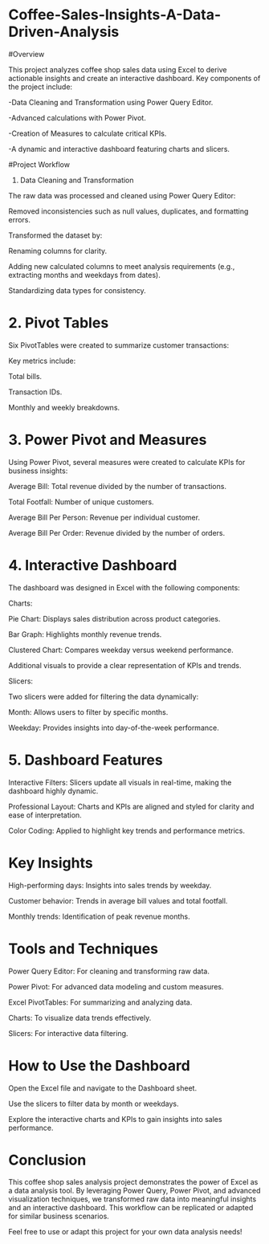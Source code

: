 # Coffee-Sales-Insights-A-Data-Driven-Analysis


#Overview

This project analyzes coffee shop sales data using Excel to derive actionable insights and create an interactive dashboard. Key components of the project include:

-Data Cleaning and Transformation using Power Query Editor.

-Advanced calculations with Power Pivot.

-Creation of Measures to calculate critical KPIs.

-A dynamic and interactive dashboard featuring charts and slicers.

#Project Workflow

1. Data Cleaning and Transformation

The raw data was processed and cleaned using Power Query Editor:

Removed inconsistencies such as null values, duplicates, and formatting errors.

Transformed the dataset by:

Renaming columns for clarity.

Adding new calculated columns to meet analysis requirements (e.g., extracting months and weekdays from dates).

Standardizing data types for consistency.

# 2. Pivot Tables

Six PivotTables were created to summarize customer transactions:

Key metrics include:

Total bills.

Transaction IDs.

Monthly and weekly breakdowns.

# 3. Power Pivot and Measures

Using Power Pivot, several measures were created to calculate KPIs for business insights:

Average Bill: Total revenue divided by the number of transactions.

Total Footfall: Number of unique customers.

Average Bill Per Person: Revenue per individual customer.

Average Bill Per Order: Revenue divided by the number of orders.

# 4. Interactive Dashboard

The dashboard was designed in Excel with the following components:

Charts:

Pie Chart: Displays sales distribution across product categories.

Bar Graph: Highlights monthly revenue trends.

Clustered Chart: Compares weekday versus weekend performance.

Additional visuals to provide a clear representation of KPIs and trends.

Slicers:

Two slicers were added for filtering the data dynamically:

Month: Allows users to filter by specific months.

Weekday: Provides insights into day-of-the-week performance.

# 5. Dashboard Features

Interactive Filters: Slicers update all visuals in real-time, making the dashboard highly dynamic.

Professional Layout: Charts and KPIs are aligned and styled for clarity and ease of interpretation.

Color Coding: Applied to highlight key trends and performance metrics.

# Key Insights

High-performing days: Insights into sales trends by weekday.

Customer behavior: Trends in average bill values and total footfall.

Monthly trends: Identification of peak revenue months.

# Tools and Techniques

Power Query Editor: For cleaning and transforming raw data.

Power Pivot: For advanced data modeling and custom measures.

Excel PivotTables: For summarizing and analyzing data.

Charts: To visualize data trends effectively.

Slicers: For interactive data filtering.

# How to Use the Dashboard

Open the Excel file and navigate to the Dashboard sheet.

Use the slicers to filter data by month or weekdays.

Explore the interactive charts and KPIs to gain insights into sales performance.

# Conclusion

This coffee shop sales analysis project demonstrates the power of Excel as a data analysis tool. By leveraging Power Query, Power Pivot, and advanced visualization techniques, we transformed raw data into meaningful insights and an interactive dashboard. This workflow can be replicated or adapted for similar business scenarios.

Feel free to use or adapt this project for your own data analysis needs!

